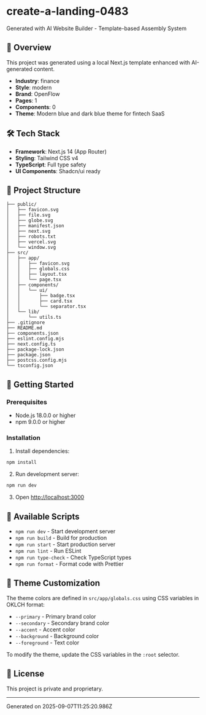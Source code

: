 # create-a-landing-0483

Generated with AI Website Builder - Template-based Assembly System

## 🚀 Overview

This project was generated using a local Next.js template enhanced with AI-generated content.

- **Industry**: finance
- **Style**: modern
- **Brand**: OpenFlow
- **Pages**: 1
- **Components**: 0
- **Theme**: Modern blue and dark blue theme for fintech SaaS

## 🛠️ Tech Stack

- **Framework**: Next.js 14 (App Router)
- **Styling**: Tailwind CSS v4
- **TypeScript**: Full type safety
- **UI Components**: Shadcn/ui ready

## 📁 Project Structure

```
├── public/
│   ├── favicon.svg
│   ├── file.svg
│   ├── globe.svg
│   ├── manifest.json
│   ├── next.svg
│   ├── robots.txt
│   ├── vercel.svg
│   └── window.svg
├── src/
│   ├── app/
│   │   ├── favicon.svg
│   │   ├── globals.css
│   │   ├── layout.tsx
│   │   └── page.tsx
│   ├── components/
│   │   └── ui/
│   │       ├── badge.tsx
│   │       ├── card.tsx
│   │       └── separator.tsx
│   └── lib/
│       └── utils.ts
├── .gitignore
├── README.md
├── components.json
├── eslint.config.mjs
├── next.config.ts
├── package-lock.json
├── package.json
├── postcss.config.mjs
└── tsconfig.json
```

## 🏃 Getting Started

### Prerequisites

- Node.js 18.0.0 or higher
- npm 9.0.0 or higher

### Installation

1. Install dependencies:
```bash
npm install
```

2. Run development server:
```bash
npm run dev
```

3. Open [http://localhost:3000](http://localhost:3000)

## 📜 Available Scripts

- `npm run dev` - Start development server
- `npm run build` - Build for production
- `npm run start` - Start production server
- `npm run lint` - Run ESLint
- `npm run type-check` - Check TypeScript types
- `npm run format` - Format code with Prettier

## 🎨 Theme Customization

The theme colors are defined in `src/app/globals.css` using CSS variables in OKLCH format:

- `--primary` - Primary brand color
- `--secondary` - Secondary brand color
- `--accent` - Accent color
- `--background` - Background color
- `--foreground` - Text color

To modify the theme, update the CSS variables in the `:root` selector.

## 📄 License

This project is private and proprietary.

---
Generated on 2025-09-07T11:25:20.986Z
